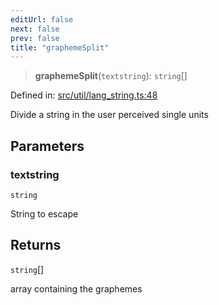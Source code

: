 ```yaml
---
editUrl: false
next: false
prev: false
title: "graphemeSplit"
---
```


> **graphemeSplit**(`textstring`): `string`[]

Defined in: [src/util/lang\_string.ts:48](https://github.com/fabricjs/fabric.js/blob/9a792f4b7b8031f02ec7ea4ce8c99f810e45cfec/src/util/lang_string.ts#L48)

Divide a string in the user perceived single units

## Parameters

### textstring

`string`

String to escape

## Returns

`string`[]

array containing the graphemes
